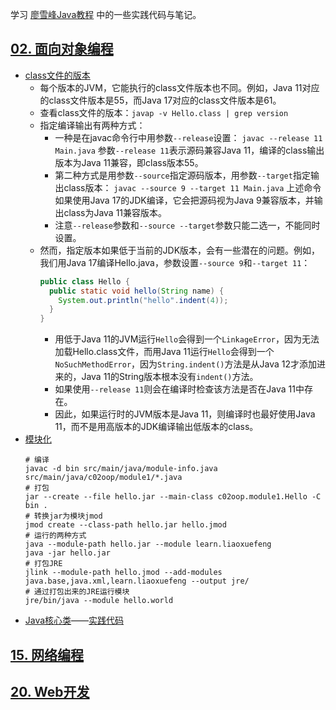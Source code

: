 学习 [廖雪峰Java教程](https://www.liaoxuefeng.com/wiki/1252599548343744) 中的一些实践代码与笔记。

## [02. 面向对象编程](https://www.liaoxuefeng.com/wiki/1252599548343744/1255943520012800)

* [class文件的版本](https://www.liaoxuefeng.com/wiki/1252599548343744/1476084948271136)
  * 每个版本的JVM，它能执行的class文件版本也不同。例如，Java 11对应的class文件版本是55，而Java 17对应的class文件版本是61。
  * 查看class文件的版本：`javap -v Hello.class | grep version`
  * 指定编译输出有两种方式：
    * 一种是在javac命令行中用参数`--release`设置： `javac --release 11 Main.java`
    参数`--release 11`表示源码兼容Java 11，编译的class输出版本为Java 11兼容，即class版本55。
    * 第二种方式是用参数`--source`指定源码版本，用参数`--target`指定输出class版本：
    `javac --source 9 --target 11 Main.java`
      上述命令如果使用Java 17的JDK编译，它会把源码视为Java 9兼容版本，并输出class为Java 11兼容版本。
    * 注意`--release`参数和`--source --target`参数只能二选一，不能同时设置。
  * 然而，指定版本如果低于当前的JDK版本，会有一些潜在的问题。例如，我们用Java 17编译Hello.java，参数设置`--source 9`和`--target 11`：
    ```java
    public class Hello {
      public static void hello(String name) {
        System.out.println("hello".indent(4));
      }
    }
    ```
    * 用低于Java 11的JVM运行`Hello`会得到一个`LinkageError`，因为无法加载Hello.class文件，而用Java 11运行`Hello`会得到一个`NoSuchMethodError`，因为`String.indent()`方法是从Java 12才添加进来的，Java 11的String版本根本没有`indent()`方法。 
    * 如果使用`--release 11`则会在编译时检查该方法是否在Java 11中存在。
    * 因此，如果运行时的JVM版本是Java 11，则编译时也最好使用Java 11，而不是用高版本的JDK编译输出低版本的class。
* [模块化](https://www.liaoxuefeng.com/wiki/1252599548343744/1281795926523938)
    ```shell
    # 编译
    javac -d bin src/main/java/module-info.java src/main/java/c02oop/module1/*.java
    # 打包
    jar --create --file hello.jar --main-class c02oop.module1.Hello -C bin .
    # 转换jar为模块jmod
    jmod create --class-path hello.jar hello.jmod
    # 运行的两种方式
    java --module-path hello.jar --module learn.liaoxuefeng
    java -jar hello.jar
    # 打包JRE
    jlink --module-path hello.jmod --add-modules java.base,java.xml,learn.liaoxuefeng --output jre/
    # 通过打包出来的JRE运行模块
    jre/bin/java --module hello.world
    ```
* [Java核心类](https://www.liaoxuefeng.com/wiki/1252599548343744/1260576204194144)——[实践代码](src/main/java/c02oop/javabase)

## [15. 网络编程](src/main/java/com/hiwangzi/c15_network)
## [20. Web开发](src/main/java/com/hiwangzi/c20_web)
